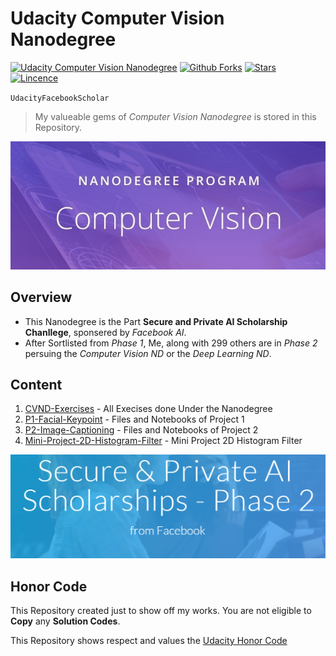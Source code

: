 # Udacity Computer Vision Nanodegree

[![Udacity Computer Vision Nanodegree](https://tugan0329.bitbucket.io/imgs/github/cvnd.svg?style=flat-square)](https://www.udacity.com/course/computer-vision-nanodegree--nd891)
[![Github Forks](https://img.shields.io/github/forks/darkmatter18/Udacity-Computer-Vision-Nanodegree?style=flat-square)](https://github.com/darkmatter18/Udacity-Computer-Vision-Nanodegree/network)
[![Stars](https://img.shields.io/github/stars/darkmatter18/Udacity-Computer-Vision-Nanodegree?style=flat-square)](https://github.com/darkmatter18/Udacity-Computer-Vision-Nanodegree/stargazers)
[![Lincence](https://img.shields.io/github/license/darkmatter18/Udacity-Computer-Vision-Nanodegree?style=flat-square)](https://github.com/darkmatter18/Udacity-Computer-Vision-Nanodegree/blob/master/LICENSE)

`UdacityFacebookScholar`

> My valueable gems of *Computer Vision Nanodegree* is stored in this Repository.

<p align="center">
  <img src="https://raw.githubusercontent.com/darkmatter18/Udacity-Computer-Vision-Nanodegree/master/images/nd_banner2.jpg" alt="Nanodegree Banner" />
</p>

## Overview

- This Nanodegree is the Part **Secure and Private AI Scholarship Chanllege**, sponsered by *Facebook AI*.
- After Sortlisted from *Phase 1*, Me, along with 299 others are in *Phase 2* persuing the *Computer Vision ND* or the *Deep Learning ND*.

## Content

1. [CVND-Exercises](./CVND_Exercises/) - All Execises done Under the Nanodegree
2. [P1-Facial-Keypoint](./P1_Facial_Keypoints/) - Files and Notebooks of Project 1
3. [P2-Image-Captioning](./P2_Image_Captioning/) - Files and Notebooks of Project 2
4. [Mini-Project-2D-Histogram-Filter](./Mini_Project_Two%20Dimensional%20Histogram%20Filter) - Mini Project 2D Histogram Filter

![SPAIC banner](https://raw.githubusercontent.com/darkmatter18/Udacity-Computer-Vision-Nanodegree/master/images/spaic_p2_banner.png)


## Honor Code

This Repository created just to show off my works. You are not eligible to **Copy** any **Solution Codes**.

This Repository shows respect and values the [Udacity Honor Code](https://www.udacity.com/legal/en-us/community-guidelines)
